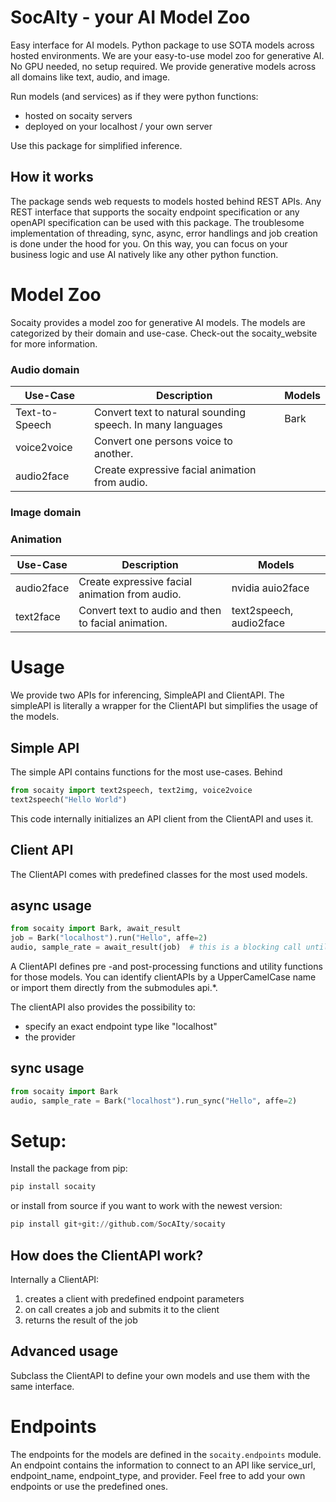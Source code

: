 # SocAIty - your AI Model Zoo
Easy interface for AI models. Python package to use SOTA models across hosted environments.
We are your easy-to-use model zoo for generative AI. No GPU needed, no setup required.
We provide generative models across all domains like text, audio, and image. 

Run models (and services) as if they were python functions:
- hosted on socaity servers
- deployed on your localhost / your own server

Use this package for simplified inference.


## How it works
 
The package sends web requests to models hosted behind REST APIs.
Any REST interface that supports the socaity endpoint specification or any openAPI specification can be used with this package.
The troublesome implementation of threading, sync, async, error handlings and job creation is done under the hood for you.
On this way, you can focus on your business logic and use AI natively like any other python function.

# Model Zoo

Socaity provides a model zoo for generative AI models. The models are categorized by their domain and use-case.
Check-out the socaity_website for more information.

### Audio domain

Use-Case      | Description                                                | Models
------------- |------------------------------------------------------------| -------------
Text-to-Speech| Convert text to natural sounding speech. In many languages | Bark
voice2voice  | Convert one persons voice to another.                      |
audio2face | Create expressive facial animation from audio.             |

### Image domain


### Animation
Use-Case      | Description                                                | Models
------------- |------------------------------------------------------------| -------------
audio2face | Create expressive facial animation from audio.             | nvidia auio2face
text2face | Convert text to audio and then to facial animation.         | text2speech, audio2face



# Usage
We provide two APIs for inferencing, SimpleAPI and ClientAPI.
The simpleAPI is literally a wrapper for the ClientAPI but simplifies the usage of the models.

## Simple API
The simple API contains functions for the most use-cases. Behind

```python
from socaity import text2speech, text2img, voice2voice
text2speech("Hello World")
```

This code internally initializes an API client from the ClientAPI and uses it.


## Client API

The ClientAPI comes with predefined classes for the most used models.

## async usage
```python
from socaity import Bark, await_result
job = Bark("localhost").run("Hello", affe=2) 
audio, sample_rate = await_result(job)  # this is a blocking call until the job is finished
```
A ClientAPI defines pre -and post-processing functions and utility functions for those models.
You can identify clientAPIs by a UpperCamelCase name or import them directly from the submodules api.*.

The clientAPI also provides the possibility to:
- specify an exact endpoint type like "localhost"
- the provider

## sync usage
```python
from socaity import Bark
audio, sample_rate = Bark("localhost").run_sync("Hello", affe=2)
```
# Setup:
Install the package from pip:
```python
pip install socaity
```
or install from source if you want to work with the newest version:
```python
pip install git+git://github.com/SocAIty/socaity
```



## How does the ClientAPI work?
Internally a ClientAPI:
1. creates a client with predefined endpoint parameters
2. on call creates a job and submits it to the client
3. returns the result of the job


## Advanced usage

Subclass the ClientAPI to define your own models and use them with the same interface.


# Endpoints

The endpoints for the models are defined in the `socaity.endpoints` module.
An endpoint contains the information to connect to an API like service_url, endpoint_name, endpoint_type, and provider.
Feel free to add your own endpoints or use the predefined ones.
